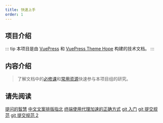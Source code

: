 ```yaml
---
title: 快速上手
order: 1
---
```


## 项目介绍
::: tip
本项目是由 [VuePress](https://v2.vuepress.vuejs.org/zh/) 和 [VuePress Theme Hope](https://theme-hope.vuejs.press/zh/) 构建的技术文档。
:::

## 内容介绍

> 了解文档中的[必修课](/technology/)和[常用资源](/devtools)快速参与本项目组的研究。

## 请先阅读
[提问的智慧](https://github.com/ryanhanwu/How-To-Ask-Questions-The-Smart-Way/blob/main/README-zh_CN.md)
[中文文案排版指北](https://github.com/sparanoid/chinese-copywriting-guidelines/blob/master/README.zh-Hans.md)
[终端使用代理加速的正确方式](https://weilining.github.io/294.html)
[git 入门](https://blog.csdn.net/weixin_47274990/article/details/124300181)
[git 提交规范](https://github.com/luoxue-victor/commitlint)
[git 提交规范 2](https://github.com/UvDream/git-commit-lint-vscode/blob/master/README.zh-CN.md)